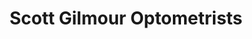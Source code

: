 ---
title: "Scott Gilmour Optometrists"
url: /aberdeen/scott-gilmour-optometrists/
shop: Optiker
---